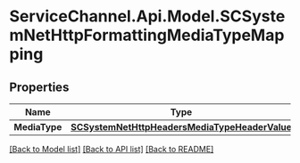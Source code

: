 # ServiceChannel.Api.Model.SCSystemNetHttpFormattingMediaTypeMapping

## Properties

Name | Type | Description | Notes
------------ | ------------- | ------------- | -------------
**MediaType** | [**SCSystemNetHttpHeadersMediaTypeHeaderValue**](SCSystemNetHttpHeadersMediaTypeHeaderValue.md) |  | [optional] 

[[Back to Model list]](../README.md#documentation-for-models) [[Back to API list]](../README.md#documentation-for-api-endpoints) [[Back to README]](../README.md)

